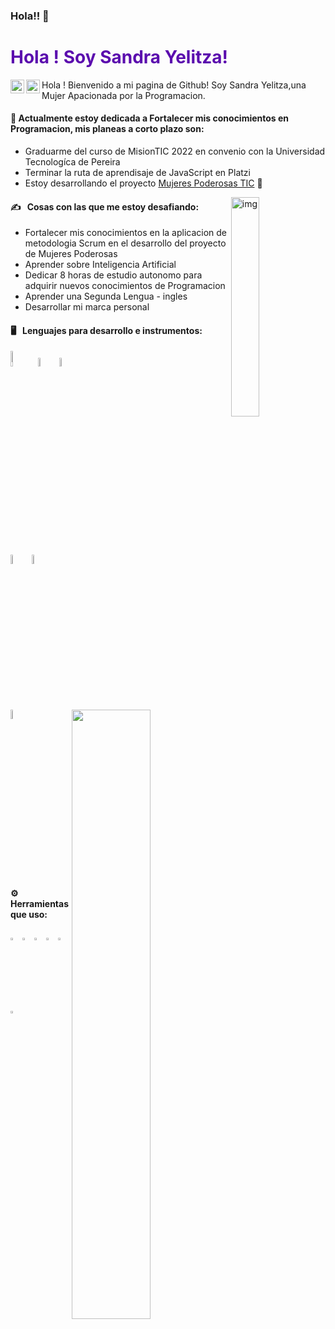 ### Hola!! 👋

### <h1 style="color:#5B0CAE">  Hola ! Soy Sandra Yelitza!</h1>

<a href="https://www.linkedin.com/in/sandra-yelitza-castelblanco-celis-/">
  <img align="left" alt="Linkedin" width="22px" src="https://cdn.jsdelivr.net/npm/simple-icons@v3/icons/linkedin.svg" background-color= #000000 />
</a>
<a href="https://www.instagram.com/sandra.yelitza/">
  <img align="left" alt="Instagram" width="22px" src="https://cdn.jsdelivr.net/npm/simple-icons@v3/icons/instagram.svg" />
</a>

Hola ! Bienvenido a mi pagina de Github! Soy Sandra Yelitza,una Mujer Apacionada por la Programacion. 
#### 🌱  Actualmente estoy dedicada a Fortalecer mis conocimientos en Programacion, mis planeas a corto plazo son:
- Graduarme del curso de MisionTIC 2022 en convenio con la Universidad Tecnologíca de Pereira 
- Terminar la ruta de aprendisaje de JavaScript en Platzi
- Estoy desarrollando el proyecto [Mujeres Poderosas TIC](https://github.com/stolzz0613/MujeresPoderosasTIC) 🚀 

<img align="right" alt="img" src="https://i.pinimg.com/474x/ac/d7/4f/acd74f60b7427bc1b80aa56b07e51f9d.jpg" width="30%" height="auto"/>

#### ✍️ &nbsp; Cosas con las que me estoy desafiando:
- Fortalecer mis conocimientos en la aplicacion de metodologia Scrum en el desarrollo  del proyecto de Mujeres Poderosas
- Aprender sobre Inteligencia Artificial                                                               
- Dedicar 8 horas de estudio autonomo para adquirir nuevos conocimientos de Programacion
- Aprender una Segunda Lengua - ingles
- Desarrollar mi marca personal 

#### 🖥 &nbsp; Lenguajes para desarrollo e instrumentos:
<p>
  <code><img width="8%" src="https://www.vectorlogo.zone/logos/java/java-ar21.svg"></code>
  <code><img width="6%" src="https://www.vectorlogo.zone/logos/python/python-ar21.svg"></code>
  <code><img width="6%" src="https://www.vectorlogo.zone/logos/javascript/javascript-ar21.svg"></code>
  
  <code><img width="6%" src="https://www.vectorlogo.zone/logos/w3_html5/w3_html5-ar21.svg"></code>
  <code><img width="6%" src="https://www.vectorlogo.zone/logos/netlifyapp_watercss/netlifyapp_watercss-official.svg"></code>
 
  <code><img width="6%" src="https://www.vectorlogo.zone/logos/git-scm/git-scm-ar21.svg"></code>
  <img width="50%" align="right" src="https://github-readme-stats.vercel.app/api?username=YelitzaCC&show_icons=true&hide_border=true" />
  
</p>
<br>

####  ⚙️ &nbsp; Herramientas que uso:
<p>
  <code><img width="3%" src="https://www.vectorlogo.zone/logos/visualstudio_code/visualstudio_code-icon.svg"></code>
  <code><img width="3%" src="https://www.vectorlogo.zone/logos/eclipse/eclipse-icon.svg"></code>
  <code><img width="3%" src="https://www.vectorlogo.zone/logos/adobe_illustrator/adobe_illustrator-icon.svg"></code>  
  <code><img width="3%" src="https://www.vectorlogo.zone/logos/figma/figma-icon.svg"></code>
  <code><img width="3%" src="https://www.vectorlogo.zone/logos/zeplinio/zeplinio-icon.svg"></code>
  <code><img width="3%" src="https://www.vectorlogo.zone/logos/slack/slack-icon.svg"></code> 
</p>
